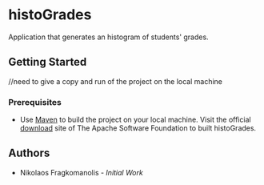 # histoGrades
Application that generates an histogram of students' grades.

## Getting Started
//need to give a copy and run of the project on the local machine

### Prerequisites
* Use [Maven](https://maven.apache.org/ "Maven") to build the project on your local machine. Visit the official [download](https://maven.apache.org/ref/3.6.0/download.cgi "Maven Download") site of The Apache Software Foundation to built histoGrades.

## Authors
* Nikolaos Fragkomanolis - *Initial Work*
